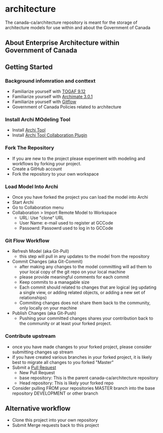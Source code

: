 # architecture

The canada-ca/architecture repository is meant for the storage of architecture models for use within and about the Government of Canada


## About Enterprise Architecture within Government of Canada


## Getting Started

### Background infomration and conttext
* Familiarize yourself with [TOGAF 9.12](https://pubs.opengroup.org/architecture/togaf91-doc/arch/index.html)
* Familiarize yourself with [Archimate 3.0.1](http://pubs.opengroup.org/architecture/archimate3-doc/)
* Familiarize yourself with [Gitflow](https://nvie.com/posts/a-successful-git-branching-model/)
* Government of Canada Policies related to architecture

### Install Archi MOdeling Tool
* Install [Archi Tool](https://www.archimatetool.com/)
* Install [Archi Tool Collaboration Plugin](https://www.archimatetool.com/plugins/)

### Fork The Repository
* If you are new to the project please experiment with modeling and workflows by forking your project.
* Create a GitHub account
* Fork the repository to your own workspace

### Load Model Into Archi
* Once you have forked the project you can load the model into Archi
* Start Archi
* Go to Collaboration menu
* Collaboration > Import Remote Model to Workspace
    * URL: Use "clone" URL
    * User Name: e-mail used to register at GCCode
    * Passowrd: Passowrd used to log in to GCCode

### Git Flow Workflow
* Refresh Model (aka Git-Pull)
  * this step will pull in any updates to the model from the repository 
* Commit Changes (aka Git-Commit)
  * after making any changes to the model committing will ad them to your local copy of the git repo on your local machine
  * please provide meaningful comments for each commit
  * Keep commits to a managable size
  * Each commit should related to changes that are logical (eg updating a single view, or adding related objects, or adding a new set of relationships)
  * Commiting changes does not share them back to the community, only locally on your machine
* Publish Changes (aka Git-Push)
  * Pushing your committed changes shares your contribution back to the community or at least your forked project.


### Contribute upstream
* once you have made changes to your forked project, please consider submitting changes up stream
* if you have created various branches in your forked project, it is likely best to migrate all changes to you forked "Master"
* Submit a [Pull Request](https://help.github.com/en/articles/about-pull-requests)
  * New Pull Request
  * base repository: This is the parent canada-ca/architecture repository
  * Head repository: This is likely your forked repo
* Consider pulling FROM your repositories MASTER branch into the base repository DEVELOPMENT or other branch
  



    
## Alternative workflow
* Clone this project into your own repository
* Submit Merge requests back to this project
